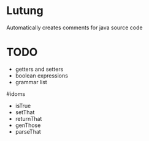Lutung
======
Automatically creates comments for java source code

TODO
====
- getters and setters
- boolean expressions
- grammar list
 
#idoms
- isTrue
- setThat
- returnThat
- genThose
- parseThat


